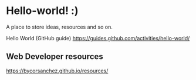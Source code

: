 # Hello-world! :)
A place to store ideas, resources and so on.

Hello World (GitHub guide)
https://guides.github.com/activities/hello-world/

## Web Developer resources
https://bycorsanchez.github.io/resources/
